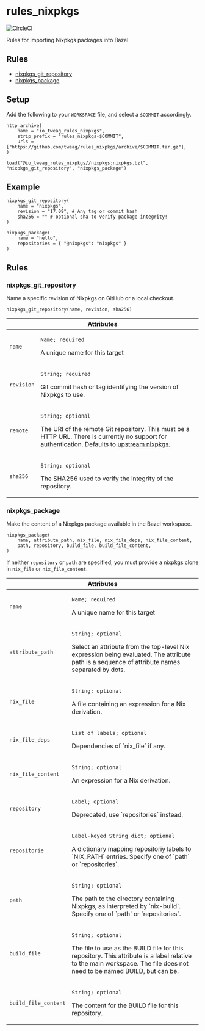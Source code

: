 # rules_nixpkgs

[![CircleCI](https://circleci.com/gh/tweag/rules_nixpkgs.svg?style=svg)](https://circleci.com/gh/tweag/rules_nixpkgs)

Rules for importing Nixpkgs packages into Bazel.

## Rules

* [nixpkgs_git_repository](#nixpkgs_git_repository)
* [nixpkgs_package](#nixpkgs_package)

## Setup

Add the following to your `WORKSPACE` file, and select a `$COMMIT` accordingly.

```bzl
http_archive(
    name = "io_tweag_rules_nixpkgs",
    strip_prefix = "rules_nixpkgs-$COMMIT",
    urls = ["https://github.com/tweag/rules_nixpkgs/archive/$COMMIT.tar.gz"],
)

load("@io_tweag_rules_nixpkgs//nixpkgs:nixpkgs.bzl", "nixpkgs_git_repository", "nixpkgs_package")
```

## Example

```bzl
nixpkgs_git_repository(
    name = "nixpkgs",
    revision = "17.09", # Any tag or commit hash
    sha256 = "" # optional sha to verify package integrity!
)

nixpkgs_package(
    name = "hello",
    repositories = { "@nixpkgs": "nixpkgs" }
)
```

## Rules

### nixpkgs_git_repository

Name a specific revision of Nixpkgs on GitHub or a local checkout.

```bzl
nixpkgs_git_repository(name, revision, sha256)
```

<table class="table table-condensed table-bordered table-params">
  <colgroup>
    <col class="col-param" />
    <col class="param-description" />
  </colgroup>
  <thead>
    <tr>
      <th colspan="2">Attributes</th>
    </tr>
  </thead>
  <tbody>
    <tr>
      <td><code>name</code></td>
      <td>
        <p><code>Name; required</code></p>
        <p>A unique name for this target</p>
      </td>
    </tr>
    <tr>
      <td><code>revision</code></td>
      <td>
        <p><code>String; required</code></p>
        <p>Git commit hash or tag identifying the version of Nixpkgs
           to use.</p>
      </td>
    </tr>
    <tr>
      <td><code>remote</code></td>
      <td>
        <p><code>String; optional</code></p>
        <p>The URI of the remote Git repository. This must be a HTTP
           URL. There is currently no support for authentication.
           Defaults to <a href="https://github.com/NixOS/nixpkgs">
           upstream nixpkgs.</a></p>
      </td>
    </tr>
    <tr>
      <td><code>sha256</code></td>
      <td>
        <p><code>String; optional</code></p>
        <p>The SHA256 used to verify the integrity of the repository.</p>
      </td>
    </tr>
  </tbody>
</table>

### nixpkgs_package

Make the content of a Nixpkgs package available in the Bazel workspace.

```bzl
nixpkgs_package(
    name, attribute_path, nix_file, nix_file_deps, nix_file_content,
    path, repository, build_file, build_file_content,
)
```

If neither `repository` or `path` are specified, you must provide a
nixpkgs clone in `nix_file` or `nix_file_content`.

<table class="table table-condensed table-bordered table-params">
  <colgroup>
    <col class="col-param" />
    <col class="param-description" />
  </colgroup>
  <thead>
    <tr>
      <th colspan="2">Attributes</th>
    </tr>
  </thead>
  <tbody>
    <tr>
      <td><code>name</code></td>
      <td>
        <p><code>Name; required</code></p>
        <p>A unique name for this target</p>
      </td>
    </tr>
    <tr>
      <td><code>attribute_path</code></td>
      <td>
        <p><code>String; optional</code></p>
        <p>Select an attribute from the top-level Nix expression being
           evaluated. The attribute path is a sequence of attribute
           names separated by dots.</p>
      </td>
    </tr>
    <tr>
      <td><code>nix_file</code></td>
      <td>
        <p><code>String; optional</code></p>
        <p>A file containing an expression for a Nix derivation.</p>
      </td>
    </tr>
    <tr>
      <td><code>nix_file_deps</code></td>
      <td>
        <p><code>List of labels; optional</code></p>
        <p>Dependencies of `nix_file` if any.</p>
      </td>
    </tr>
    <tr>
      <td><code>nix_file_content</code></td>
      <td>
        <p><code>String; optional</code></p>
        <p>An expression for a Nix derivation.</p>
      </td>
    </tr>
    <tr>
      <td><code>repository</code></td>
      <td>
        <p><code>Label; optional</code></p>
        <p>Deprecated, use `repositories` instead.</p>
      </td>
    </tr>
    <tr>
      <td><code>repositorie</code></td>
      <td>
        <p><code>Label-keyed String dict; optional</code></p>
        <p>A dictionary mapping repositoriy labels to `NIX_PATH` entries.
        Specify one of `path` or `repositories`.</p>
      </td>
    </tr>
    <tr>
      <td><code>path</code></td>
      <td>
        <p><code>String; optional</code></p>
        <p>The path to the directory containing Nixpkgs, as
           interpreted by `nix-build`. Specify one of `path` or
		   `repositories`.</p>
      </td>
    </tr>
    <tr>
      <td><code>build_file</code></td>
      <td>
        <p><code>String; optional</code></p>
        <p>The file to use as the BUILD file for this repository. This
           attribute is a label relative to the main workspace. The
           file does not need to be named BUILD, but can be.</p>
      </td>
    </tr>
    <tr>
      <td><code>build_file_content</code></td>
      <td>
        <p><code>String; optional</code></p>
        <p>The content for the BUILD file for this repository.</p>
      </td>
    </tr>
  </tbody>
</table>
